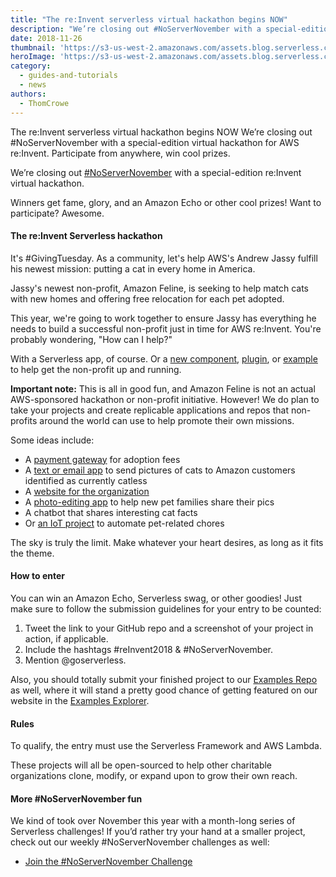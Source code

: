 ```yaml
---
title: "The re:Invent serverless virtual hackathon begins NOW"
description: "We’re closing out #NoServerNovember with a special-edition virtual hackathon for AWS re:Invent. Participate from anywhere, win cool prizes."
date: 2018-11-26
thumbnail: 'https://s3-us-west-2.amazonaws.com/assets.blog.serverless.com/no-server-november-thumb.png'
heroImage: 'https://s3-us-west-2.amazonaws.com/assets.blog.serverless.com/serverless-no-server-november.png'
category:
  - guides-and-tutorials
  - news
authors: 
  - ThomCrowe
---
```


The re:Invent serverless virtual hackathon begins NOW
We’re closing out #NoServerNovember with a special-edition virtual hackathon for AWS re:Invent. Participate from anywhere, win cool prizes.

We’re closing out [#NoServerNovember](https://serverless.com/blog/no-server-november-challenge) with a special-edition re:Invent virtual hackathon. 

Winners get fame, glory, and an Amazon Echo or other cool prizes! Want to participate? Awesome.

#### The re:Invent Serverless hackathon

It's #GivingTuesday. As a community, let's help AWS's Andrew Jassy fulfill his newest mission: putting a cat in every home in America.

Jassy's newest non-profit, Amazon Feline, is seeking to help match cats with new homes and offering free relocation for each pet adopted. 

This year, we're going to work together to ensure Jassy has everything he needs to build a successful non-profit just in time for AWS re:Invent. You're probably wondering, "How can I help?"

With a Serverless app, of course. Or a [new component](https://serverless.com/blog/what-are-serverless-components-how-use/), [plugin](https://github.com/serverless/plugins), or [example](https://serverless.com/examples/) to help get the non-profit up and running.

**Important note:** This is all in good fun, and Amazon Feline is not an actual AWS-sponsored hackathon or non-profit initiative. However! We do plan to take your projects and create replicable applications and repos that non-profits around the world can use to help promote their own missions.

Some ideas include:

* A [payment gateway](https://serverless.com/examples/aws-node-stripe-integration/) for adoption fees
* A [text or email app](https://serverless.com/examples/aws-node-twilio-send-text-message/) to send pictures of cats to Amazon customers identified as currently catless
* A [website for the organization](https://serverless.com/blog/how-to-create-landing-page-with-serverless-components)
* A [photo-editing app](https://serverless.com/blog/3rd-party-rest-api-to-graphql-serverless/) to help new pet families share their pics
* A chatbot that shares interesting cat facts
* Or [an IoT project](https://serverless.com/blog/how-to-manage-your-alexa-skills-with-serverless) to automate pet-related chores

The sky is truly the limit. Make whatever your heart desires, as long as it fits the theme.

#### How to enter

You can win an Amazon Echo, Serverless swag, or other goodies! Just make sure to follow the submission guidelines for your entry to be counted:

1. Tweet the link to your GitHub repo and a screenshot of your project in action, if applicable.
2. Include the hashtags #reInvent2018 & #NoServerNovember.
3. Mention @goserverless.

Also, you should totally submit your finished project to our [Examples Repo](https://github.com/serverless/examples) as well, where it will stand a pretty good chance of getting featured on our website in the [Examples Explorer](https://serverless.com/examples/).

#### Rules

To qualify, the entry must use the Serverless Framework and AWS Lambda.

These projects will all be open-sourced to help other charitable organizations clone, modify, or expand upon to grow their own reach.

#### More #NoServerNovember fun

We kind of took over November this year with a month-long series of Serverless challenges! If you’d rather try your hand at a smaller project, check out our weekly #NoServerNovember challenges as well:

* [Join the #NoServerNovember Challenge](https://serverless.com/blog/no-server-november-challenge)
